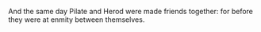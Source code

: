 And the same day Pilate and Herod were made friends together: for before they were at enmity between themselves.
